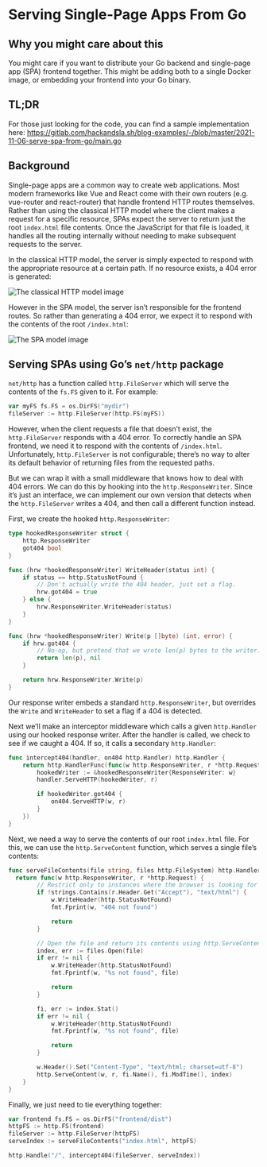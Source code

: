 # Serving Single-Page Apps From Go

## Why you might care about this

You might care if you want to distribute your Go backend and single-page app (SPA) frontend together. This might be adding both to a single Docker image, or embedding your frontend into your Go binary.

## TL;DR

For those just looking for the code, you can find a sample implementation here: https://gitlab.com/hackandsla.sh/blog-examples/-/blob/master/2021-11-06-serve-spa-from-go/main.go

## Background

Single-page apps are a common way to create web applications. Most modern frameworks like Vue and React come with their own routers (e.g. vue-router and react-router) that handle frontend HTTP routes themselves. Rather than using the classical HTTP model where the client makes a request for a specific resource, SPAs expect the server to return just the root `index.html` file contents. Once the JavaScript for that file is loaded, it handles all the routing internally without needing to make subsequent requests to the server.

In the classical HTTP model, the server is simply expected to respond with the appropriate resource at a certain path. If no resource exists, a 404 error is generated:

![The classical HTTP model image](./classical-http.png "The classical HTTP model")

However in the SPA model, the server isn’t responsible for the frontend routes. So rather than generating a 404 error, we expect it to respond with the contents of the root `/index.html`:

![The SPA model image](./spa.png "The SPA model")

## Serving SPAs using Go’s `net/http` package

`net/http` has a function called `http.FileServer` which will serve the contents of the `fs.FS` given to it. For example:

```go
var myFS fs.FS = os.DirFS("mydir")
fileServer := http.FileServer(http.FS(myFS))
```

However, when the client requests a file that doesn’t exist, the `http.FileServer` responds with a 404 error. To correctly handle an SPA frontend, we need it to respond with the contents of `/index.html`. Unfortunately, `http.FileServer` is not configurable; there’s no way to alter its default behavior of returning files from the requested paths.

But we can wrap it with a small middleware that knows how to deal with 404 errors. We can do this by hooking into the `http.ResponseWriter`. Since it’s just an interface, we can implement our own version that detects when the `http.FileServer` writes a 404, and then call a different function instead.

First, we create the hooked `http.ResponseWriter`:

```go
type hookedResponseWriter struct {
    http.ResponseWriter
    got404 bool
}

func (hrw *hookedResponseWriter) WriteHeader(status int) {
    if status == http.StatusNotFound {
        // Don't actually write the 404 header, just set a flag.
        hrw.got404 = true
    } else {
        hrw.ResponseWriter.WriteHeader(status)
    }
}

func (hrw *hookedResponseWriter) Write(p []byte) (int, error) {
    if hrw.got404 {
        // No-op, but pretend that we wrote len(p) bytes to the writer.
        return len(p), nil
    }

    return hrw.ResponseWriter.Write(p)
}
```

Our response writer embeds a standard `http.ResponseWriter`, but overrides the `Write` and `WriteHeader` to set a flag if a 404 is detected.

Next we’ll make an interceptor middleware which calls a given `http.Handler` using our hooked response writer. After the handler is called, we check to see if we caught a 404. If so, it calls a secondary `http.Handler`:

```go
func intercept404(handler, on404 http.Handler) http.Handler {
    return http.HandlerFunc(func(w http.ResponseWriter, r *http.Request) {
        hookedWriter := &hookedResponseWriter{ResponseWriter: w}
        handler.ServeHTTP(hookedWriter, r)

        if hookedWriter.got404 {
            on404.ServeHTTP(w, r)
        }
    })
}
```

Next, we need a way to serve the contents of our root `index.html` file. For this, we can use the `http.ServeContent` function, which serves a single file’s contents:

```go
func serveFileContents(file string, files http.FileSystem) http.HandlerFunc {
  return func(w http.ResponseWriter, r *http.Request) {
        // Restrict only to instances where the browser is looking for an HTML file
        if !strings.Contains(r.Header.Get("Accept"), "text/html") {
            w.WriteHeader(http.StatusNotFound)
            fmt.Fprint(w, "404 not found")

            return
        }

        // Open the file and return its contents using http.ServeContent
        index, err := files.Open(file)
        if err != nil {
            w.WriteHeader(http.StatusNotFound)
            fmt.Fprintf(w, "%s not found", file)

            return
        }

        fi, err := index.Stat()
        if err != nil {
            w.WriteHeader(http.StatusNotFound)
            fmt.Fprintf(w, "%s not found", file)

            return
        }

        w.Header().Set("Content-Type", "text/html; charset=utf-8")
        http.ServeContent(w, r, fi.Name(), fi.ModTime(), index)
    }
}
```

Finally, we just need to tie everything together:

```go
var frontend fs.FS = os.DirFS("frontend/dist")
httpFS := http.FS(frontend)
fileServer := http.FileServer(httpFS)
serveIndex := serveFileContents("index.html", httpFS)

http.Handle("/", intercept404(fileServer, serveIndex))
```
